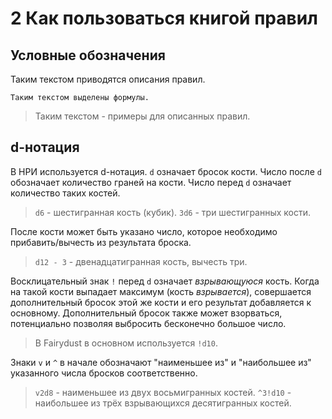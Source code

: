 # 2 Как пользоваться книгой правил

## Условные обозначения

Таким текстом приводятся описания правил.

`Таким текстом выделены формулы.`

>Таким текстом - примеры для описанных правил.

## d-нотация

В НРИ используется d-нотация. `d` означает бросок кости.
Число после `d` обозначает количество граней на кости.
Число перед `d` означает количество таких костей.

>`d6` - шестигранная кость (кубик).
>`3d6` - три шестигранных кости.

После кости может быть указано число, которое необходимо прибавить/вычесть из результата броска.

>`d12 - 3` - двенадцатигранная кость, вычесть три.

Восклицательный знак `!` перед `d` означает _взрывающуюся_ кость.
Когда на такой кости выпадает максимум (кость _взрывается_),
совершается дополнительный бросок этой же кости и его результат добавляется к основному.
Дополнительный бросок также может взорваться, потенциально позволяя выбросить бесконечно большое число.

>В Fairydust в основном используется `!d10`.

Знаки `v` и `^` в начале обозначают "наименьшее из" и "наибольшее из" указанного числа бросков соответственно.

>`v2d8` - наименьшее из двух восьмигранных костей.
>`^3!d10` - наибольшее из трёх взрывающихся десятигранных костей.